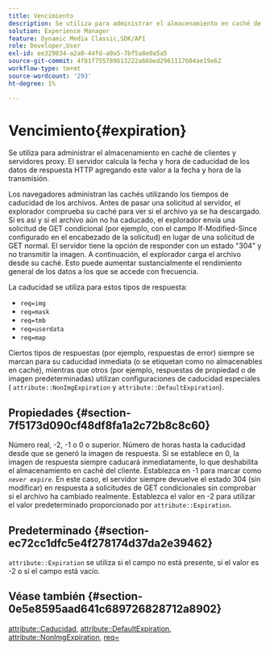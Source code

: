 ```yaml
---
title: Vencimiento
description: Se utiliza para administrar el almacenamiento en caché de clientes y servidores proxy. El servidor calcula la fecha y hora de caducidad de los datos de respuesta HTTP agregando este valor a la fecha y hora de la transmisión.
solution: Experience Manager
feature: Dynamic Media Classic,SDK/API
role: Developer,User
exl-id: ee329834-a2a0-44fd-a0a5-7bf5a8e0a5a5
source-git-commit: 4f81f755789613222a66bed2961117604ae19e62
workflow-type: tm+mt
source-wordcount: '293'
ht-degree: 1%

---
```


# Vencimiento{#expiration}

Se utiliza para administrar el almacenamiento en caché de clientes y servidores proxy. El servidor calcula la fecha y hora de caducidad de los datos de respuesta HTTP agregando este valor a la fecha y hora de la transmisión.

Los navegadores administran las cachés utilizando los tiempos de caducidad de los archivos. Antes de pasar una solicitud al servidor, el explorador comprueba su caché para ver si el archivo ya se ha descargado. Si es así y si el archivo aún no ha caducado, el explorador envía una solicitud de GET condicional (por ejemplo, con el campo If-Modified-Since configurado en el encabezado de la solicitud) en lugar de una solicitud de GET normal. El servidor tiene la opción de responder con un estado &quot;304&quot; y no transmitir la imagen. A continuación, el explorador carga el archivo desde su caché. Esto puede aumentar sustancialmente el rendimiento general de los datos a los que se accede con frecuencia.

La caducidad se utiliza para estos tipos de respuesta:

* `req=img`
* `req=mask`
* `req=tmb`
* `req=userdata`
* `req=map`

Ciertos tipos de respuestas (por ejemplo, respuestas de error) siempre se marcan para su caducidad inmediata (o se etiquetan como no almacenables en caché), mientras que otros (por ejemplo, respuestas de propiedad o de imagen predeterminadas) utilizan configuraciones de caducidad especiales ( `attribute::NonImgExpiration` y `attribute::DefaultExpiration`).

## Propiedades {#section-7f5173d090cf48df8fa1a2c72b8c8c60}

Número real, -2, -1 o 0 o superior. Número de horas hasta la caducidad desde que se generó la imagen de respuesta. Si se establece en 0, la imagen de respuesta siempre caducará inmediatamente, lo que deshabilita el almacenamiento en caché del cliente. Establezca en -1 para marcar como *`never expire`*. En este caso, el servidor siempre devuelve el estado 304 (sin modificar) en respuesta a solicitudes de GET condicionales sin comprobar si el archivo ha cambiado realmente. Establezca el valor en -2 para utilizar el valor predeterminado proporcionado por `attribute::Expiration`.

## Predeterminado {#section-ec72cc1dfc5e4f278174d37da2e39462}

`attribute::Expiration` se utiliza si el campo no está presente, si el valor es -2 o si el campo está vacío.

## Véase también {#section-0e5e8595aad641c689726828712a8902}

[attribute::Caducidad](../../../../../../is-api/image-catalog/image-serving-api-ref/c-image-catalog-reference/c-attributes-reference/r-expiration.md#reference-a0bf4686425d4e00b8014c4950fb62b7), [attribute::DefaultExpiration](../../../../../../is-api/image-catalog/image-serving-api-ref/c-image-catalog-reference/c-attributes-reference/r-defaultexpiration.md#reference-0526166fab654fceb243b75d1ea4f0cf), [attribute::NonImgExpiration](../../../../../../is-api/image-catalog/image-serving-api-ref/c-image-catalog-reference/c-attributes-reference/r-nonimgexpiration.md#reference-a8066cd0d24b4ea98100ade4821f1f9d), [req=](../../../../../../is-api/http-ref/image-serving-api-ref/c-http-protocol-reference/c-command-reference/r-req/r-req.md#reference-907cdb4a97034db7ad94695f25552e76)
